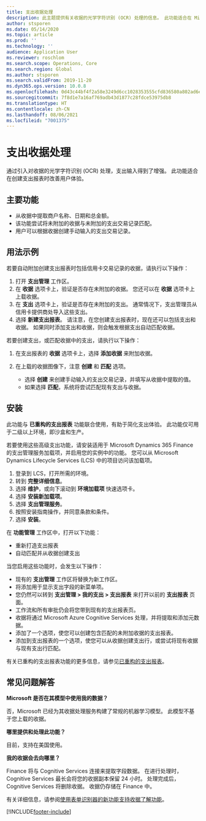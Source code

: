 ```yaml
---
title: 支出收据处理
description: 此主题提供有关收据的光学字符识别 (OCR) 处理的信息。 此功能适合在 Microsoft Dynamics 365 Finance 中创建支出报表时改善用户体验。
author: stsporen
ms.date: 05/14/2020
ms.topic: article
ms.prod: ''
ms.technology: ''
audience: Application User
ms.reviewer: roschlom
ms.search.scope: Operations, Core
ms.search.region: Global
ms.author: stsporen
ms.search.validFrom: 2019-11-20
ms.dyn365.ops.version: 10.0.8
ms.openlocfilehash: 0d43c44bf4f2a58e3249d6cc1028353555cfd836580a802ad6e1878dc9b2e263
ms.sourcegitcommit: 7f8d1e7a16af769adb43d1877c28fdce53975db8
ms.translationtype: HT
ms.contentlocale: zh-CN
ms.lasthandoff: 08/06/2021
ms.locfileid: "7001375"
---
```

# <a name="expense-receipt-processing"></a>支出收据处理

通过引入对收据的光学字符识别 (OCR) 处理，支出输入得到了增强。 此功能适合在创建支出报表时改善用户体验。

## <a name="key-features"></a>主要功能

- 从收据中提取商户名称、日期和总金额。
- 该功能尝试将未附加的收据与未附加的支出交易记录匹配。
- 用户可以根据收据创建手动输入的支出交易记录。

## <a name="usage-examples"></a>用法示例

若要自动附加创建支出报表时包括信用卡交易记录的收据，请执行以下操作：

  1. 打开 **支出管理** 工作区。
  2. 在 **收据** 选项卡上，验证是否存在未附加的收据。 您还可以在 **收据** 选项卡上上载收据。
  3. 在 **支出** 选项卡上，验证是否存在未附加的支出。 通常情况下，支出管理员从信用卡提供商处导入这些支出。
  4. 选择 **新建支出报表**。 请注意，在您创建支出报表时，现在还可以包括支出和收据。 如果同时添加支出和收据，则会触发根据支出自动匹配收据。

若要创建支出，或匹配收据中的支出，请执行以下操作：

  1. 在支出报表的 **收据** 选项卡上，选择 **添加收据** 来附加收据。
  2. 在上载的收据图像下，注意 **创建** 和 **匹配** 选项。

      - 选择 **创建** 来创建手动输入的支出交易记录，并填写从收据中提取的值。
      - 如果选择 **匹配**，系统将尝试匹配现有支出与收据。

## <a name="installation"></a>安装

此功能与 **已重构的支出报表** 功能联合使用，有助于简化支出体验。 此功能仅可用于二级以上环境，即沙盒和生产。

若要使用这些高级支出功能，请安装适用于 Microsoft Dynamics 365 Finance 的支出管理服务加载项，并启用您的实例中的功能。 您可以从 Microsoft Dynamics Lifecycle Services (LCS) 中的项目访问该加载项。

1. 登录到 LCS，打开所需的环境。
2. 转到 **完整详细信息**。
3. 选择 **维护**，或向下滚动到 **环境加载项** 快速选项卡。
4. 选择 **安装新加载项**。
5. 选择 **支出管理服务**。
6. 按照安装指南操作，并同意条款和条件。
7. 选择 **安装**。

在 **功能管理** 工作区中，打开以下功能：

- 重新打造支出报表
- 自动匹配并从收据创建支出

当您启用这些功能时，会发生以下操作：

- 现有的 **支出管理** 工作区将替换为新工作区。
- 将添加用于显示支出字段的新菜单项。
- 您仍然可以转到 **支出管理 > 我的支出 > 支出报表** 来打开以前的 **支出报表** 页面。
- 工作流和所有审批仍会将您带到现有的支出报表页。
- 收据将通过 Microsoft Azure Cognitive Services 处理，并将提取和添加元数据。
- 添加了一个选项，使您可以创建包含匹配的未附加收据的支出报表。
- 添加到支出报表的一个选项，使您可以从收据创建支出行，或尝试将现有收据与现有支出行匹配。

有关已重构的支出报表功能的更多信息，请参见[已重构的支出报表](ExpenseWorkspaceNew.md)。

## <a name="frequently-asked-questions"></a>常见问题解答

**Microsoft 是否在其模型中使用我的数据？**

否，Microsoft 已经为其收据处理服务构建了常规的机器学习模型。 此模型不基于您上载的收据。

**哪里提供和处理此功能？**

目前，支持在美国使用。

**我的收据会去向哪里？**

Finance 将与 Cognitive Services 连接来提取字段数据。 在进行处理时，Cognitive Services 最长会将您的收据副本保留 24 小时。 处理完成后，Cognitive Services 将删除收据。 收据仍存储在 Finance 中。

有关详细信息，请参阅[使用表单识别器的新功能支持收据了解功能](https://azure.microsoft.com/blog/enable-receipt-understanding-with-form-recognizer-s-new-capability/)。


[!INCLUDE[footer-include](../includes/footer-banner.md)]